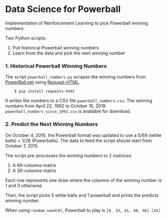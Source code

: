 # Data Science for Powerball

Implementation of Reinforcement Learning to pick Powerball winning numbers

Two Python scripts:
1. Pull historical Powerball winning numbers
2. Learn from the data and pick the next winning number

### 1. Historical Powerball Winning Numbers

The script `powerball_numbers.py` scrapes the winning numbers from [PowerBall.net](https://www.powerball.net/archive) 
using [Request-HTML](https://requests-html.kennethreitz.org/).  
```
	$ pip install requests-html
```
It writes the numbers to a CSV file `powerball_numbers.csv`.  The winning numbers from April 22, 1992 to October 16, 2019 `powerball_numbers_since_1992.csv` is available for download.

### 2. Predict the Next Winning Numbers

On October 4, 2015, the Powerball format was updated to use a 5/69 (white balls) + 1/26 (Powerballs).  The data to feed the script should start from October 7, 2015.

The script pre-processes the winning numbers to 2 matrices:
1. A 69-columns matrix
2. A 26-columns matrix 

Each row represents one draw where the columns of the winning number is 1 and 0 otherwise. 

Then, the script picks 5 white balls and 1 powerball and prints the predicts winning number.  

When using `random.seed(0)`, Powerball to play is `[9, 33, 41, 48, 56] [24]`
